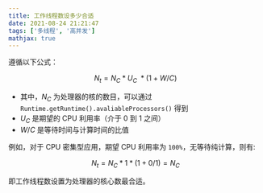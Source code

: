 ```yaml
---
title: 工作线程数设多少合适
date: 2021-08-24 21:21:47
tags: ['多线程', '高并发']
mathjax: true
---
```


遵循以下公式：

$$
N_t = N_C * U_C~ * (1 + W/C)
$$

* 其中，$N_C$ 为处理器的核的数目，可以通过 `Runtime.getRuntime().avaliableProcessors()` 得到
* $U_C$ 是期望的 CPU 利用率（介于 0 到 1 之间）
* $W / C$ 是等待时间与计算时间的比值

例如，对于 CPU 密集型应用，期望 CPU 利用率为 `100%`，无等待纯计算，则有:

$$
N_t = N_C * 1 * (1 + 0/1) = N_C
$$

即工作线程数设置为处理器的核心数最合适。